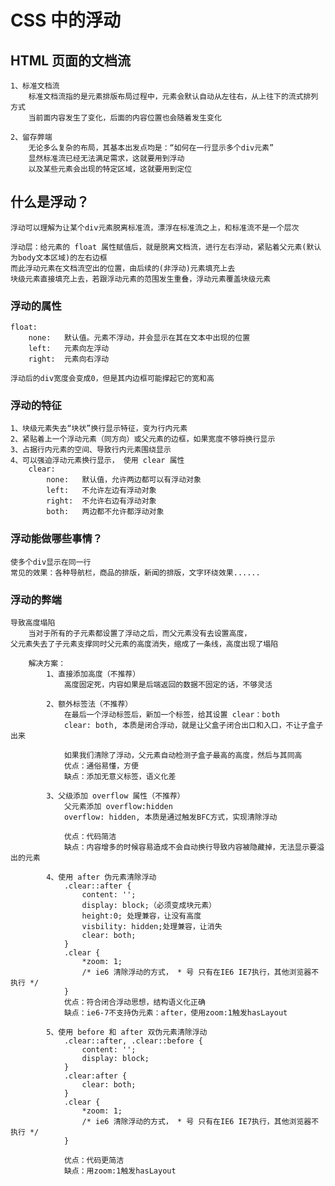 # CSS 中的浮动

## HTML 页面的文档流

	1、标准文档流
		标准文档流指的是元素排版布局过程中，元素会默认自动从左往右，从上往下的流式排列方式
		当前面内容发生了变化，后面的内容位置也会随着发生变化
		
	2、留存弊端
		无论多么复杂的布局，其基本出发点均是：“如何在一行显示多个div元素”
		显然标准流已经无法满足需求，这就要用到浮动
		以及某些元素会出现的特定区域，这就要用到定位

## 什么是浮动？

	浮动可以理解为让某个div元素脱离标准流，漂浮在标准流之上，和标准流不是一个层次
	
	浮动层：给元素的 float 属性赋值后，就是脱离文档流，进行左右浮动，紧贴着父元素(默认为body文本区域)的左右边框
	而此浮动元素在文档流空出的位置，由后续的(非浮动)元素填充上去
	块级元素直接填充上去，若跟浮动元素的范围发生重叠，浮动元素覆盖块级元素

### 浮动的属性

	float:
		none:	默认值。元素不浮动，并会显示在其在文本中出现的位置
		left: 	元素向左浮动
		right:	元素向右浮动
		
	浮动后的div宽度会变成0，但是其内边框可能撑起它的宽和高

### 浮动的特征

	1、块级元素失去“块状”换行显示特征，变为行内元素
	2、紧贴着上一个浮动元素（同方向）或父元素的边框，如果宽度不够将换行显示
	3、占据行内元素的空间、导致行内元素围绕显示
	4、可以强迫浮动元素换行显示， 使用 clear 属性
		clear: 
			none:	默认值，允许两边都可以有浮动对象
			left:	不允许左边有浮动对象
			right:	不允许右边有浮动对象
			both:	两边都不允许都浮动对象

### 浮动能做哪些事情？

	使多个div显示在同一行
	常见的效果：各种导航栏，商品的排版，新闻的排版，文字环绕效果......

### 浮动的弊端

	导致高度塌陷
		当对于所有的子元素都设置了浮动之后，而父元素没有去设置高度，
	父元素失去了子元素支撑同时父元素的高度消失，缩成了一条线，高度出现了塌陷
	
		解决方案：
			1、直接添加高度（不推荐）
				高度固定死，内容如果是后端返回的数据不固定的话，不够灵活
				
			2、额外标签法（不推荐）
				在最后一个浮动标签后，新加一个标签，给其设置 clear：both
				clear: both, 本质是闭合浮动，就是让父盒子闭合出口和入口，不让子盒子出来
			
				如果我们清除了浮动，父元素自动检测子盒子最高的高度，然后与其同高
				优点：通俗易懂，方便
				缺点：添加无意义标签，语义化差
	
			3、父级添加 overflow 属性（不推荐）
				父元素添加 overflow:hidden
				overflow: hidden, 本质是通过触发BFC方式，实现清除浮动
				
				优点：代码简洁
				缺点：内容增多的时候容易造成不会自动换行导致内容被隐藏掉，无法显示要溢出的元素
				
			4、使用 after 伪元素清除浮动
				.clear::after {
					content: '';
					display: block;（必须变成块元素）
					height:0; 处理兼容，让没有高度
					visbility: hidden;处理兼容，让消失
					clear: both;
				}
				.clear {
					*zoom: 1;
					/* ie6 清除浮动的方式， * 号 只有在IE6 IE7执行，其他浏览器不执行 */
				}
				优点：符合闭合浮动思想，结构语义化正确
				缺点：ie6-7不支持伪元素：after，使用zoom:1触发hasLayout
			
			5、使用 before 和 after 双伪元素清除浮动
				.clear::after, .clear::before {
					content: '';
					display: block;
				}
				.clear:after {
					clear: both;
				}
				.clear {
					*zoom: 1;
					/* ie6 清除浮动的方式， * 号 只有在IE6 IE7执行，其他浏览器不执行 */
				}
				
				优点：代码更简洁
				缺点：用zoom:1触发hasLayout